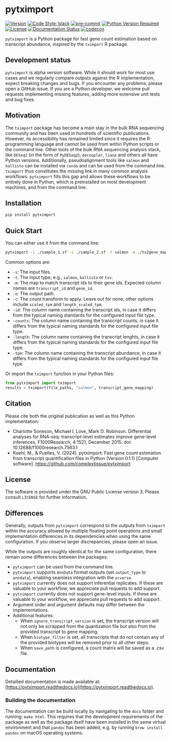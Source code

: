 # pytximport

[![Version](https://img.shields.io/pypi/v/pytximport)](https://pypi.org/project/pytximport/)
[![Code Style: black](https://img.shields.io/badge/code%20style-black-000000.svg)](https://github.com/psf/black)
[![pre-commit](https://img.shields.io/badge/pre--commit-enabled-brightgreen?logo=pre-commit&logoColor=white)](https://github.com/pre-commit/pre-commit)
[![Python Version Required](https://img.shields.io/pypi/pyversions/pytximport)](https://pypi.org/project/pytximport/)
[![License](https://img.shields.io/pypi/l/pytximport)](https://github.com/complextissue/pytximport)
[![Documentation Status](https://readthedocs.org/projects/pytximport/badge/?version=latest)](https://pytximport.readthedocs.io/en/latest/?badge=latest)
[![codecov](https://codecov.io/gh/complextissue/pytximport/graph/badge.svg?token=M9JEHJVXYI)](https://codecov.io/gh/complextissue/pytximport)

`pytximport` is a Python package for fast gene count estimation based on transcript abundance, inspired by the `tximport` R package.

## Development status

`pytximport` is alpha version software. While it should work for most use cases and we regularly compare outputs against the R implementation, expect breaking changes and bugs. If you encounter any problems, please open a GitHub issue. If you are a Python developer, we welcome pull requests implementing missing features, adding more extensive unit tests and bug fixes.

## Motivation

The `tximport` package has become a main stay in the bulk RNA sequencing community and has been used in hundreds of scientific publications. However, its accessibility has remained limited since it requires the R programming language and cannot be used from within Python scripts or the command line. Other tools of the bulk RNA sequencing analysis stack, like `DESeq2` (in the form of `PyDESeq2`), `decoupler`, `liana` and others all have Python versions. Additionally, pseudoalignment tools like `salmon` and `kallisto` can be installed via `conda` and can be used from the command line.
`tximport` thus constitutes the missing link in many common analysis workflows. `pytximport` fills this gap and allows these workflows to be entirely done in Python, which is preinstalled on most development machines, and from the command line.

## Installation

```bash
pip install pytximport
```

## Quick Start

You can either use it from the command line:

```bash
pytximport -i ./sample_1.sf -i ./sample_2.sf -t salmon -m ./tx2gene_map.tsv -o ./output_counts.csv
```

Common options are:
- `-i`: The input files.
- `-t`: The input type, e.g., `salmon`, `kallisto` or `tsv`.
- `-m`: The map to match transcript ids to their gene ids. Expected column names are `transcript_id` and `gene_id`.
- `-o`: The output path.
- `-c`: The count transform to apply. Leave out for none, other options include `scaled_tpm` and `length_scaled_tpm`.
- `-id`: The column name containing the transcript ids, in case it differs from the typical naming standards for the configured input file type.
- `-counts`: The column name containing the transcript counts, in case it differs from the typical naming standards for the configured input file type.
- `-length`: The column name containing the transcript lenghts, in case it differs from the typical naming standards for the configured input file type.
- `-tpm`: The column name containing the transcript abundance, in case it differs from the typical naming standards for the configured input file type.

Or import the `tximport` function in your Python files:

```python
from pytximport import tximport
results = tximport(file_paths, "salmon", transcript_gene_mapping)
```

## Citation

Please cite both the original publication as well as this Python implementation:
- Charlotte Soneson, Michael I. Love, Mark D. Robinson. Differential analyses for RNA-seq: transcript-level estimates improve gene-level inferences, F1000Research, 4:1521, December 2015. doi: 10.12688/f1000research.7563.1
- Kuehl, M., & Puelles, V. (2024). pytximport: Fast gene count estimation from transcript quantification files in Python (Version 0.1.1) [Computer software]. https://github.com/complextissue/pytximport

## License

The software is provided under the GNU Public License version 3. Please consult `LICENSE` for further information.

## Differences

Generally, outputs from `pytximport` correspond to the outputs from `tximport` within the accuracy allowed by multiple floating point operations and small implementation differences in its dependencies when using the same configuration. If you observe larger discrepancies, please open an issue.

While the outputs are roughly identical for the same configuration, there remain some differences between the packages:
- `pytximport` can be used from the command line.
- `pytximport` supports `AnnData` format outputs (set `output_type` to `anndata`), enabling seamless integration with the `scverse`.
- `pytximport` currently does not support inferential replicates. If these are valuable to your workflow, we appreciate pull requests to add support.
- `pytximport` currently does not support gene-level inputs. If these are valuable to your workflow, we appreciate pull requests to add support.
- Argument order and argument defaults may differ between the implementations.
- Additional features:
    - When `ignore_transcript_version` is set, the transcript version will not only be scrapped from the quantization file but also from the provided transcript to gene mapping.
    - When `biotype_filter` is set, all transcripts that do not contain any of the provided biotypes will be removed prior to all other steps.
    - When `save_path` is configured, a count matrix will be saved as a .csv file.

## Documentation

Detailled documentation is made available at: [https://pytximport.readthedocs.io](https://pytximport.readthedocs.io).

### Building the documentation

The documentation can be build locally by navigating to the `docs` folder and running: `make html`.
This requires that the development requirements of the package as well as the package itself have been installed in the same virtual environment and that `pandoc` has been added, e.g. by running `brew install pandoc` on macOS operating systems.
